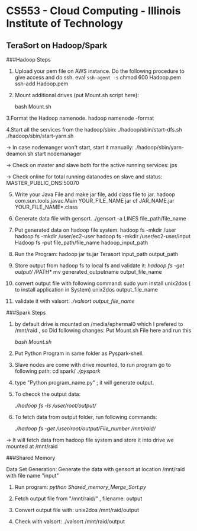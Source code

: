 # CS553 - Cloud Computing - Illinois Institute of Technology


## TeraSort on Hadoop/Spark


###Hadoop Steps
   
1. Upload your pem file on AWS instance. Do the following procedure to give access and do ssh.
	eval `ssh-agent -s`
	chmod 600 Hadoop.pem
	ssh-add Hadoop.pem 

2. Mount additional drives (put Mount.sh script here):

	bash Mount.sh	

3.Format the Hadoop namenode.
 	hadoop namenode -format

4.Start all the services from the hadoop/sbin:
	./hadoop/sbin/start-dfs.sh
	./hadoop/sbin/start-yarn.sh

->  In case nodemanger won't start, start it manually:
	./hadoop/sbin/yarn-deamon.sh start nodemanager

->  Check on master and slave both for the active running services:
	jps

->  Check online for total running datanodes on slave and status:
        MASTER_PUBLIC_DNS:50070

5. Write your Java File and make jar file, add class file to jar.
	hadoop com.sun.tools.javac.Main YOUR_FILE_NAME 
	jar cf JAR_NAME.jar YOUR_FILE_NAME*.class

6. Generate data file with gensort.
	./gensort -a LINES file_path/file_name


7. Put generated data on hadoop file system.
	hadoop fs -mkdir /user
	hadoop fs -mkdir /user/ec2-user
	hadoop fs -mkdir /user/ec2-user/input
	Hadoop fs -put file_path/file_name hadoop_input_path


8. Run the Program:
	hadoop jar ts.jar Terasort input_path output_path


9. Store output from hadoop fs to local fs and validate it:
	*hadoop fs -get output/* /PATH*
	mv generated_outputname output_file_name

	
10. convert output file with following command:
	sudo yum install unix2dos ( to install application in System)
	unix2dos output_file_name	

11. validate it with valsort:
	*./valsort output_file_name*



###Spark Steps


1. by default drive is mounted on /media/ephermal0 which I prefered to /mnt/raid , so Did following changes:
	Put Mount.sh File here and run this
	
	*bash Mount.sh*	


2. Put Python Program in same folder as Pyspark-shell.


3. Slave nodes are come with drive mounted, to run program go to following path:
	  cd spark/
	 *./pyspark*

3. type "Python program_name.py" ; it will generate output.

4. To checck the output data:
	
	*./hadoop fs -ls /user/root/output/*

5. To fetch data from output folder, run following commands:

	*./hadoop fs -get /user/root/output/File_number /mnt/raid/*

-> It will fetch data from hadoop file system and store it into drive we mounted at /mnt/raid



###Shared Memory


Data Set Generation:
	Generate the data with gensort at location /mnt/raid with file name "input"


1. Run program:
	  *python Shared_memory_Merge_Sort.py*

2. Fetch output file from "/mnt/raid/" , filename: output

3. Convert output file with: unix2dos /mnt/raid/output

4. Check with valsort: ./valsort /mnt/raid/output
